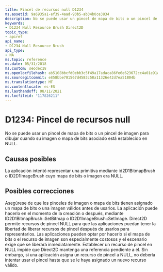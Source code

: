 ```yaml
---
title: Pincel de recursos null D1234
ms.assetid: 9a6935a1-ef39-4aad-93b5-ab34b0ce3834
description: No se puede usar un pincel de mapa de bits o un pincel de imagen para dibujar cuando su imagen o mapa de bits asociado está establecido en NULL.
keywords:
- D1234 Null Resource Brush Direct2D
topic_type:
- apiref
api_name:
- D1234 Null Resource Brush
api_type:
- NA
ms.topic: reference
ms.date: 05/31/2018
ms.custom: seodec18
ms.openlocfilehash: ab5108bbcfd0ebb3c5f49a17adaca86fe6e623672cc4a01e91aa1c1d5a222a0f
ms.sourcegitcommit: e858bbe701567d4583c50a11326e42d7ea51804b
ms.translationtype: MT
ms.contentlocale: es-ES
ms.lasthandoff: 08/11/2021
ms.locfileid: "117826211"
---
```

# <a name="d1234-null-resource-brush"></a>D1234: Pincel de recursos null

No se puede usar un pincel de mapa de bits o un pincel de imagen para dibujar cuando su imagen o mapa de bits asociado está establecido en NULL.






 

## <a name="possible-causes"></a>Causas posibles

La aplicación intentó representar una primitiva mediante id2D1BitmapBrush o ID2D1ImageBrush cuyo mapa de bits o imagen era NULL.

## <a name="possible-fixes"></a>Posibles correcciones

Asegúrese de que los pinceles de imagen o mapa de bits tienen asignado un mapa de bits o una imagen válidos antes de usarlos. La aplicación puede hacerlo en el momento de la creación o después, mediante ID2D1BitmapBrush::SetBitmap o ID2D1ImageBrush::SetImage. Direct2D permite recursos de pincel NULL para que las aplicaciones puedan tener la libertad de liberar recursos de pincel después de usarlos para representarlos. Las aplicaciones pueden optar por hacerlo si el mapa de bits o el recurso de imagen son especialmente costosos y el escenario exige que se liberará inmediatamente. Establecer un recurso de pincel en NULL impide que Direct2D mantenga una referencia pendiente a él. Sin embargo, si una aplicación asigna un recurso de pincel a NULL, no debería intentar usar el pincel hasta que se le haya asignado un nuevo recurso válido.

 

 




